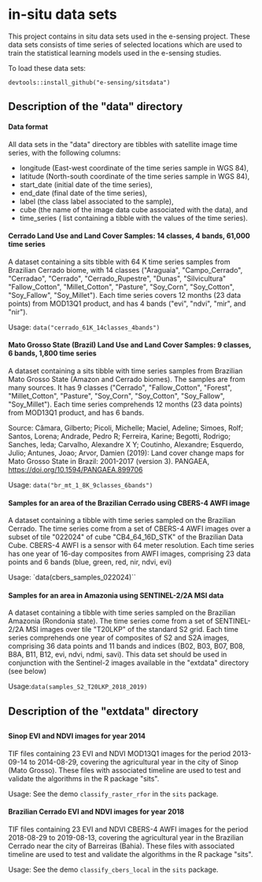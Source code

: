 # in-situ data sets
This project contains in situ data sets used in the e-sensing project. These data sets consists of time series of selected locations which are used to train the statistical learning models used in the e-sensing studies. 

To load these data sets:

`devtools::install_github("e-sensing/sitsdata")`

## Description of the "data" directory

#### Data format 

All data sets in the "data" directory are tibbles with satellite image time series, with the following columns: 

- longitude (East-west coordinate of the time series sample in WGS 84),
- latitude (North-south coordinate of the time series sample in WGS 84),
- start_date (initial date of the time series),
- end_date (final date of the time series),
- label (the class label associated to the sample),
- cube (the name of the image data cube associated with the data), and
- time_series ( list containing a tibble with the values of the time series).


#### Cerrado  Land Use and Land Cover Samples: 14 classes, 4 bands, 61,000 time series

A dataset containing a sits tibble with 64 K time series samples from Brazilian Cerrado biome, with 14 classes ("Araguaia", "Campo_Cerrado", "Cerradao", "Cerrado", "Cerrado_Rupestre", "Dunas", "Silvicultura" "Fallow_Cotton", "Millet_Cotton", "Pasture", "Soy_Corn", "Soy_Cotton", "Soy_Fallow", "Soy_Millet"). Each time series covers 12 months (23 data points) from MOD13Q1 product, and has 4 bands ("evi", "ndvi", "mir", and "nir").

Usage: `data("cerrado_61K_14classes_4bands")`

#### Mato Grosso State (Brazil) Land Use and Land Cover Samples: 9 classes, 6 bands, 1,800 time series

A dataset containing a sits tibble with time series samples from Brazilian Mato Grosso State (Amazon and Cerrado biomes). The samples are from many sources. It has 9 classes ("Cerrado", "Fallow_Cotton", "Forest", "Millet_Cotton", "Pasture", "Soy_Corn", "Soy_Cotton", "Soy_Fallow", "Soy_Millet"). Each time series comprehends 12 months (23 data points) from MOD13Q1 product, and has 6 bands.

Source: Câmara, Gilberto; Picoli, Michelle; Maciel, Adeline; Simoes, Rolf; Santos, Lorena; Andrade, Pedro R; Ferreira, Karine; Begotti, Rodrigo; Sanches, Ieda; Carvalho, Alexandre X Y; Coutinho, Alexandre; Esquerdo, Julio; Antunes, Joao; Arvor, Damien (2019): Land cover change maps for Mato Grosso State in Brazil: 2001-2017 (version 3). PANGAEA, https://doi.org/10.1594/PANGAEA.899706

Usage: `data("br_mt_1_8K_9classes_6bands")`

#### Samples for an area of the Brazilian Cerrado using CBERS-4 AWFI image

A dataset containing a tibble with time series sampled on the Brazilian Cerrado. The time series come from a set of CBERS-4 AWFI images over a subset of tile "022024" of cube "CB4_64_16D_STK" of the Brazilian Data Cube. CBERS-4 AWFI is a sensor with 64 meter resolution. Each time series has one year of 16-day composites from AWFI images, comprising 23 data points and 6 bands (blue, green, red, nir, ndvi, evi)

Usage: `data(cbers_samples_022024)``

#### Samples for an area in Amazonia using SENTINEL-2/2A MSI data

A dataset containing a tibble with time series sampled on the 
Brazilian Amazonia (Rondonia state). The time series come from a set of SENTINEL-2/2A MSI images
over tile "T20LKP" of the standard S2 grid. Each time series comprehends one year of composites of S2 and S2A images, comprising 36 data points and 11 bands and indices (B02, B03, B07, B08, B8A, B11, B12, evi, ndvi, ndmi, savi). This data set should be used in conjunction with the Sentinel-2 images available in the "extdata" directory (see below)

Usage:`data(samples_S2_T20LKP_2018_2019)`

## Description of the "extdata" directory
## 
#### Sinop EVI and NDVI images for year 2014

TIF files containing 23 EVI and NDVI MOD13Q1 images for the period 2013-09-14 to 2014-08-29, covering the agricultural year in the city of Sinop (Mato Grosso). These files with associated timeline are used to test and validate the algorithms in the R package "sits". 

Usage: See the demo `classify_raster_rfor` in the `sits` package.

#### Brazilian Cerrado EVI and NDVI images for year 2018

TIF files containing 23 EVI and NDVI CBERS-4 AWFI images for the period 2018-08-29 to 2019-08-13, covering the agricultural year in the Brazilian Cerrado near the city of Barreiras (Bahia). These files with associated timeline are used to test and validate the algorithms in the R package "sits". 

Usage: See the demo `classify_cbers_local` in the `sits` package. 
